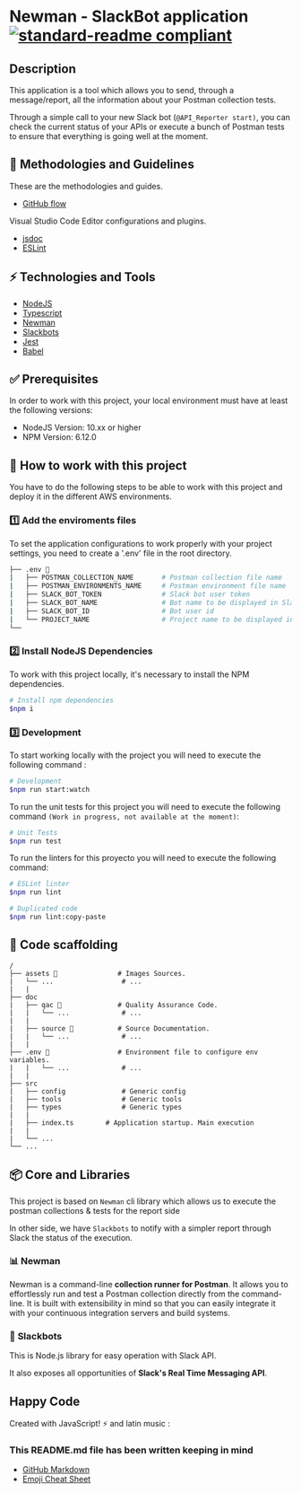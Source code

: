 # Newman - SlackBot application [![standard-readme compliant](https://img.shields.io/badge/readme%20style-standard-brightgreen.svg?style=flat-square)](https://github.com/RichardLitt/standard-readme)

## Description

This application is a tool which allows you to send, through a message/report, all the information about your Postman collection tests.

Through a simple call to your new Slack bot (`@API_Reporter start)`, you can check the current status of your APIs or execute a bunch of Postman tests to ensure that everything is going well at the moment.

## 📌 Methodologies and Guidelines

These are the methodologies and guides.

- [GitHub flow](https://guides.github.com/introduction/flow/)

Visual Studio Code Editor configurations and plugins.

- [jsdoc](https://marketplace.visualstudio.com/items?itemName=stevencl.addDocComments)
- [ESLint](https://marketplace.visualstudio.com/items?itemName=dbaeumer.vscode-eslint)

## ⚡️ Technologies and Tools

- [NodeJS](https://nodejs.org/)
- [Typescript](https://www.typescriptlang.org/)
- [Newman](https://www.npmjs.com/package/newman)
- [Slackbots](https://www.npmjs.com/package/slackbots)
- [Jest](https://jestjs.io/docs/en/getting-started)
- [Babel](https://babeljs.io/)


## ✅ Prerequisites

In order to work with this project, your local environment must have at least the following versions:

* NodeJS Version: 10.xx or higher
* NPM Version: 6.12.0

## 📐 How to work with this project

You have to do the following steps to be able to work with this project and deploy it in the different AWS environments.

### 1️⃣ Add the enviroments files

To set the application configurations to work properly with your project settings, you need to create a '.env' file in the root directory.

```bash
├── .env 🔌
|   ├── POSTMAN_COLLECTION_NAME       # Postman collection file name
|   ├── POSTMAN_ENVIRONMENTS_NAME     # Postman environment file name
|   ├── SLACK_BOT_TOKEN               # Slack bot user token
|   ├── SLACK_BOT_NAME                # Bot name to be displayed in Slack
|   ├── SLACK_BOT_ID                  # Bot user id 
|   └── PROJECT_NAME                  # Project name to be displayed in the message
└──
```

### 2️⃣ Install NodeJS Dependencies

To work with this project locally, it's necessary to install the NPM dependencies.

```bash
# Install npm dependencies
$npm i
```

### 3️⃣ Development

To start working locally with the project you will need to execute the following command :

```bash
# Development
$npm run start:watch
```

To run the unit tests for this project you will need to execute the following command `(Work in progress, not available at the moment)`:

```bash
# Unit Tests
$npm run test
```

To run the linters for this proyecto you will need to execute the following command:

```bash
# ESLint linter
$npm run lint

# Duplicated code
$npm run lint:copy-paste
```

## 📂 Code scaffolding

```any
/
├── assets 🌈               # Images Sources.
|   └── ...                 # ...
|   |
├── doc
|   ├── qac 🔰              # Quality Assurance Code.
|   |   └── ...             # ...
|   |
|   ├── source 📖           # Source Documentation.
|   |   └── ...             # ...
|   |
├── .env 🔌                 # Environment file to configure env variables.
|   |   └── ...             # ...
|   |
├── src
|   ├── config              # Generic config
|   ├── tools               # Generic tools
|   ├── types               # Generic types
|   |
|   ├── index.ts        # Application startup. Main execution
|   |
|   └── ...
└── ...
```

## 📦 Core and Libraries

This project is based on `Newman` cli library which allows us to execute the postman collections & tests for the report side

In other side, we have `Slackbots` to notify with a simpler report through Slack the status of the execution.

### 📊 **Newman**

Newman is a command-line **collection runner for Postman**. It allows you to effortlessly run and test a Postman collection directly from the command-line. It is built with extensibility in mind so that you can easily integrate it with your continuous integration servers and build systems.

### 🤖 **Slackbots**
This is Node.js library for easy operation with Slack API.

It also exposes all opportunities of **Slack's Real Time Messaging API**.

## Happy Code

Created with  JavaScript! ⚡ and latin music :

### This README.md file has been written keeping in mind

- [GitHub Markdown](https://guides.github.com/features/mastering-markdown/)
- [Emoji Cheat Sheet](https://www.webfx.com/tools/emoji-cheat-sheet/)
